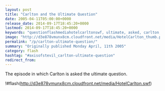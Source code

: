 ```yaml
---
layout: post
title: "Carlton and the Ultimate Question"
date: 2005-04-11T05:00:00+0000
release_date: 2014-09-17T18:45:20+0000
lastmod: 2014-09-17T18:45:20+0000
keywords: "questionflashmediahotelcarltonswf, ultimate, asked, carlton, episode"
image: "http://d3e878vmunx8cm.cloudfront.net/media/HotelCarlton_thumb.png"
permalink: "/p/carlton-ultimate-question/"
summary: "Originally published Monday April, 11th 2005"
category: flash
hashtag: "#axisofstevil_carlton-ultimate-question"
redirect_from:
---
```


The episode in which Carlton is asked the ultimate question.

!#flash(http://d3e878vmunx8cm.cloudfront.net/media/HotelCarlton.swf)
